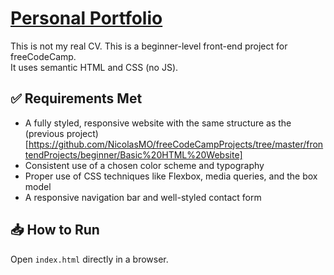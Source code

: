 # [Personal Portfolio](https://roadmap.sh/projects/portfolio-website)

This is not my real CV.
This is a beginner-level front-end project for freeCodeCamp.  
It uses semantic HTML and CSS (no JS).

## ✅ Requirements Met
- A fully styled, responsive website with the same structure as the (previous project)[https://github.com/NicolasMO/freeCodeCampProjects/tree/master/frontendProjects/beginner/Basic%20HTML%20Website]
- Consistent use of a chosen color scheme and typography
- Proper use of CSS techniques like Flexbox, media queries, and the box model
- A responsive navigation bar and well-styled contact form

## 📥 How to Run
Open `index.html` directly in a browser.
